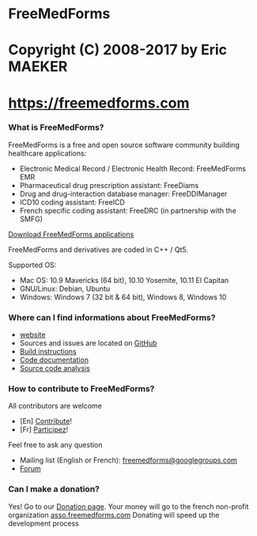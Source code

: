 # FreeMedForms
# Copyright (C) 2008-2017 by Eric MAEKER
# https://freemedforms.com


### What is FreeMedForms?

FreeMedForms is a free and open source software community building healthcare
applications:
- Electronic Medical Record / Electronic Health Record: FreeMedForms EMR
- Pharmaceutical drug prescription assistant: FreeDiams
- Drug and drug-interaction database manager: FreeDDIManager
- ICD10 coding assistant: FreeICD
- French specific coding assistant: FreeDRC (in partnership with the SMFG)

[Download FreeMedForms applications]

FreeMedForms and derivatives are coded in C++ / Qt5.

Supported OS:
- Mac OS: 10.9 Mavericks (64 bit), 10.10 Yosemite, 10.11 El Capitan
- GNU/Linux: Debian, Ubuntu
- Windows: Windows 7 (32 bit & 64 bit), Windows 8, Windows 10

### Where can I find informations about FreeMedForms?

- [website]
- Sources and issues are located on [GitHub]
- [Build instructions]
- [Code documentation]
- [Source code analysis]

### How to contribute to FreeMedForms?

All contributors are welcome
- [En] [Contribute]!
- [Fr] [Participez]!

Feel free to ask any question 
- Mailing list (English or French): freemedforms@googlegroups.com
- [Forum]


### Can I make a donation?
    
Yes! Go to our [Donation page].
Your money will go to the french non-profit organization [asso.freemedforms.com]
Donating will speed up the development process

[Download FreeMedForms applications]: https://freemedforms.com/en/downloads
[website]: https://freemedforms.com/
[GitHub]: https://github.com/FreeMedForms/freemedforms
[Build instructions]: https://freemedforms.com/en/code_doc
[Code documentation]: https://freemedforms.com/fr/developers
[Source code analysis]: https://www.openhub.net/p/freemedforms/
[Participez]: https://freemedforms.com/fr/contribute
[Contribute]: https://freemedforms.com/en/contribute
[Forum]: https://freemedforms.com/forum
[Donation page]: https://freemedforms.com/en/donation
[asso.freemedforms.com]: https://freemedforms.com/en/asso/start
